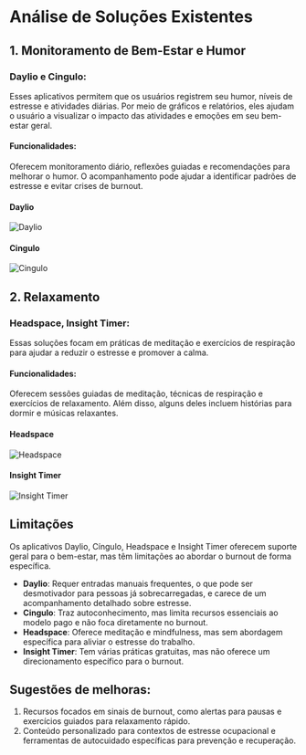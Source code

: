 # Análise de Soluções Existentes
## 1. Monitoramento de Bem-Estar e Humor
### Daylio e Cingulo: 
Esses aplicativos permitem que os usuários registrem seu humor, níveis de estresse e atividades diárias. Por meio de gráficos e relatórios, eles ajudam o usuário a visualizar o impacto das atividades e emoções em seu bem-estar geral.
#### Funcionalidades:
Oferecem monitoramento diário, reflexões guiadas e recomendações para melhorar o humor. O acompanhamento pode ajudar a identificar padrões de estresse e evitar crises de burnout.

#### Daylio
![Daylio]()

#### Cingulo
![Cingulo]()

## 2. Relaxamento
### Headspace, Insight Timer: 
Essas soluções focam em práticas de meditação e exercícios de respiração para ajudar a reduzir o estresse e promover a calma.
#### Funcionalidades:
Oferecem sessões guiadas de meditação, técnicas de respiração e exercícios de relaxamento. Além disso, alguns deles incluem histórias para dormir e músicas relaxantes.

#### Headspace  
![Headspace ]()

#### Insight Timer
![Insight Timer]()

## Limitações
Os aplicativos Daylio, Cíngulo, Headspace e Insight Timer oferecem suporte geral para o bem-estar, mas têm limitações ao abordar o burnout de forma específica. 

- **Daylio**: Requer entradas manuais frequentes, o que pode ser desmotivador para pessoas já sobrecarregadas, e carece de um acompanhamento detalhado sobre estresse.
- **Cingulo**: Traz autoconhecimento, mas limita recursos essenciais ao modelo pago e não foca diretamente no burnout.
- **Headspace**: Oferece meditação e mindfulness, mas sem abordagem específica para aliviar o estresse do trabalho.
- **Insight Timer**: Tem várias práticas gratuitas, mas não oferece um direcionamento específico para o burnout.

## Sugestões de melhoras:
1. Recursos focados em sinais de burnout, como alertas para pausas e exercícios guiados para relaxamento rápido.
2. Conteúdo personalizado para contextos de estresse ocupacional e ferramentas de autocuidado específicas para prevenção e recuperação.


